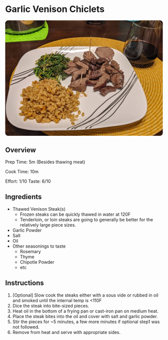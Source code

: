 # Garlic Venison Chiclets

![](2020-12.01-chiclets_images/581c5a4a.png)

## Overview
Prep Time: 5m (Besides thawing meat)

Cook Time: 10m

Effort: 1/10
Taste: 6/10

## Ingredients

- Thawed Venison Steak(s)
    - Frozen steaks can be quickly thawed in water at 120F
    - Tenderloin, or loin steaks are going to generally be better for the relatively large piece sizes.
- Garlic Powder
- Salt
- Oil
- Other seasonings to taste
    - Rosemary
    - Thyme
    - Chipotle Powder
    - etc

## Instructions


1. \[Optional\] Slow cook the steaks either with a sous vide or rubbed in oil and smoked until the internal temp is <110F
2. Dice the steak into bite-sized pieces.
3. Heat oil in the bottom of a frying pan or cast-iron pan on medium heat.
4. Place the steak bites into the oil and cover with salt and garlic powder.
5. Stir the pieces for ~5 minutes, a few more minutes if optional step1 was not followed.
6. Remove from heat and serve with appropriate sides.

